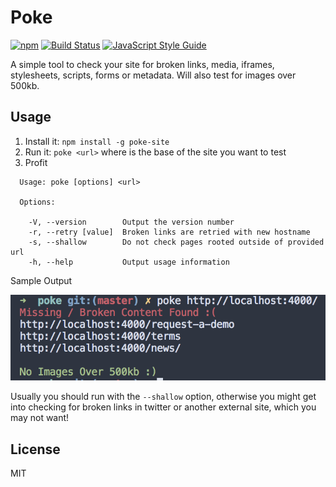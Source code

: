 # Poke
[![npm](https://img.shields.io/npm/v/poke-site.svg)](https://www.npmjs.com/package/poke-site)
[![Build Status](https://travis-ci.org/adamisntdead/poke.svg?branch=master)](https://travis-ci.org/adamisntdead/poke)
[![JavaScript Style Guide](https://img.shields.io/badge/code_style-standard-brightgreen.svg)](https://standardjs.com)

A simple tool to check your site for broken links, media, iframes, stylesheets, scripts, forms or metadata.
Will also test for images over 500kb.

## Usage

1. Install it: `npm install -g poke-site`
2. Run it: `poke <url>` where <url> is the base of the site you want to test
3. Profit

```
  Usage: poke [options] <url>

  Options:

    -V, --version        Output the version number
    -r, --retry [value]  Broken links are retried with new hostname
    -s, --shallow        Do not check pages rooted outside of provided url
    -h, --help           Output usage information
```

Sample Output

![Sample Output](https://raw.githubusercontent.com/adamisntdead/poke/master/test/public/screenshot.png)

Usually you should run with the `--shallow` option, otherwise you might get into checking for broken links in twitter or another external site, which you may not want!

## License

MIT